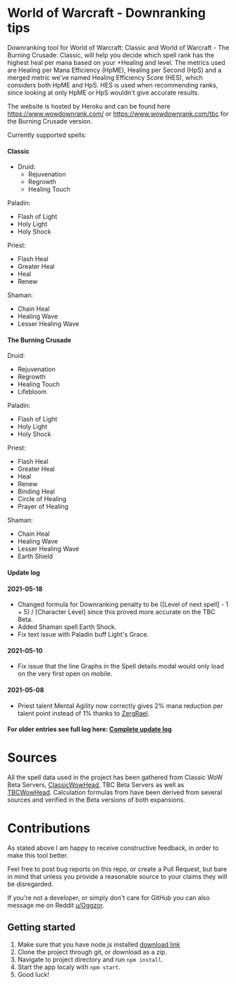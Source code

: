 # World of Warcraft - Downranking tips
Downranking tool for World of Warcraft: Classic and World of Warcraft - The Burning Crusade: Classic, will help you decide which spell rank has the highest heal per mana based on your +Healing and level. The metrics used are Healing per Mana Efficiency (HpME), Healing per Second (HpS) and a merged metric we've named Healing Efficiency Score (HES), which considers both HpME and HpS. HES is used when recommending ranks, since looking at only HpME or HpS wouldn't give accurate results.

The website is hosted by Heroku and can be found here https://www.wowdownrank.com/ or https://www.wowdownrank.com/tbc for the Burning Crusade version.

Currently supported spells:

#### Classic

* Druid:
  * Rejuvenation
  * Regrowth
  * Healing Touch

Paladin:
* Flash of Light
* Holy Light
* Holy Shock

Priest:
* Flash Heal
* Greater Heal
* Heal
* Renew

Shaman:
* Chain Heal
* Healing Wave
* Lesser Healing Wave

#### The Burning Crusade

Druid:
* Rejuvenation
* Regrowth
* Healing Touch
* Lifebloom

Paladin:
* Flash of Light
* Holy Light
* Holy Shock

Priest:
* Flash Heal
* Greater Heal
* Heal
* Renew
* Binding Heal
* Circle of Healing
* Prayer of Healing

Shaman:
* Chain Heal
* Healing Wave
* Lesser Healing Wave
* Earth Shield

#### Update log

#### 2021-05-18
* Changed formula for Downranking penalty to be ([Level of next spell] - 1 + 5) / [Character Level] since this proved more accurate on the TBC Beta.
* Added Shaman spell Earth Shock. 
* Fix text issue with Paladin buff Light's Grace.

#### 2021-05-10
* Fix issue that the line Graphs in the Spell details modal would only load on the very first open on mobile.

#### 2021-05-08
* Priest talent Mental Agility now correctly gives 2% mana reduction per talent point instead of 1% thanks to [ZergRael](https://github.com/ZergRael).

#### For older entries see full log here: [Complete update log](update_log.md)

# Sources
All the spell data used in the project has been gathered from Classic WoW Beta Servers, [ClassicWowHead](https://classic.wowhead.com/), TBC Beta Servers as well as [TBCWowHead](https://tbc.wowhead.com/). Calculation formulas from have been derived from several sources and verified in the Beta versions of both expansions.

# Contributions
As stated above I am happy to receive constructive feedback, in order to make this tool better.

Feel free to post bug reports on this repo, or create a Pull Request, but bare in mind that unless you provide a reasonable source to your claims they will be disregarded.

If you're not a developer, or simply don't care for GitHub you can also message me on Reddit [u/Oggzor](https://www.reddit.com/user/Oggzor).

## Getting started
1. Make sure that you have node.js installed [download link](https://nodejs.org/en/download/)
2. Clone the project through git, or download as a zip.
3. Navigate to project directory and run ```npm install```.
4. Start the app localy with ```npm start```.
5. Good luck!

